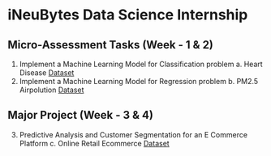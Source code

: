 # iNeuBytes Data Science Internship

## Micro-Assessment Tasks (Week - 1 & 2)
1. Implement a Machine Learning Model for Classification problem
   a. Heart Disease [Dataset](https://www.kaggle.com/datasets/ineubytes/heart-disease-dataset)
2. Implement a Machine Learning Model for Regression problem
   b. PM2.5 Airpolution [Dataset](https://www.kaggle.com/datasets/ineubytes/pm25-airpolution-dataset)

## Major Project (Week - 3 & 4)
3. Predictive Analysis and Customer Segmentation for an E Commerce Platform
   c. Online Retail Ecommerce [Dataset](https://www.kaggle.com/datasets/ineubytes/online-retail-ecommerce-dataset)
